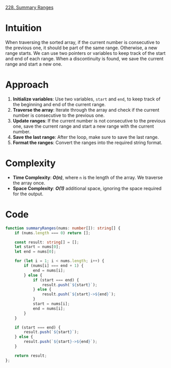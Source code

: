 [228. Summary Ranges](https://leetcode.com/problems/summary-ranges/)

# Intuition
When traversing the sorted array, if the current number is consecutive to the previous one, it should be part of the same range. Otherwise, a new range starts. We can use two pointers or variables to keep track of the start and end of each range. When a discontinuity is found, we save the current range and start a new one.

# Approach
1. **Initialize variables**: Use two variables, `start` and `end`, to keep track of the beginning and end of the current range.
2. **Traverse the array**: Iterate through the array and check if the current number is consecutive to the previous one.
3. **Update ranges**: If the current number is not consecutive to the previous one, save the current range and start a new range with the current number.
4. **Save the last range**: After the loop, make sure to save the last range.
5. **Format the ranges**: Convert the ranges into the required string format.

# Complexity
- **Time Complexity**: ***O(n)***, where `n` is the length of the array. We traverse the array once.
- **Space Complexity**: ***O(1)*** additional space, ignoring the space required for the output.

# Code
```typescript
function summaryRanges(nums: number[]): string[] {
    if (nums.length === 0) return [];

    const result: string[] = [];
    let start = nums[0];
    let end = nums[0];

    for (let i = 1; i < nums.length; i++) {
        if (nums[i] === end + 1) {
            end = nums[i];
        } else {
            if (start === end) {
                result.push(`${start}`);
            } else {
                result.push(`${start}->${end}`);
            }
            start = nums[i];
            end = nums[i];
        }
    }

    if (start === end) {
        result.push(`${start}`);
    } else {
        result.push(`${start}->${end}`);
    }

    return result;
};

```